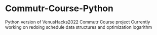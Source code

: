 # Commutr-Course-Python

Python version of VenusHacks2022 Commutr Course project
Currently working on redoing schedule data structures and optimization logarithm
